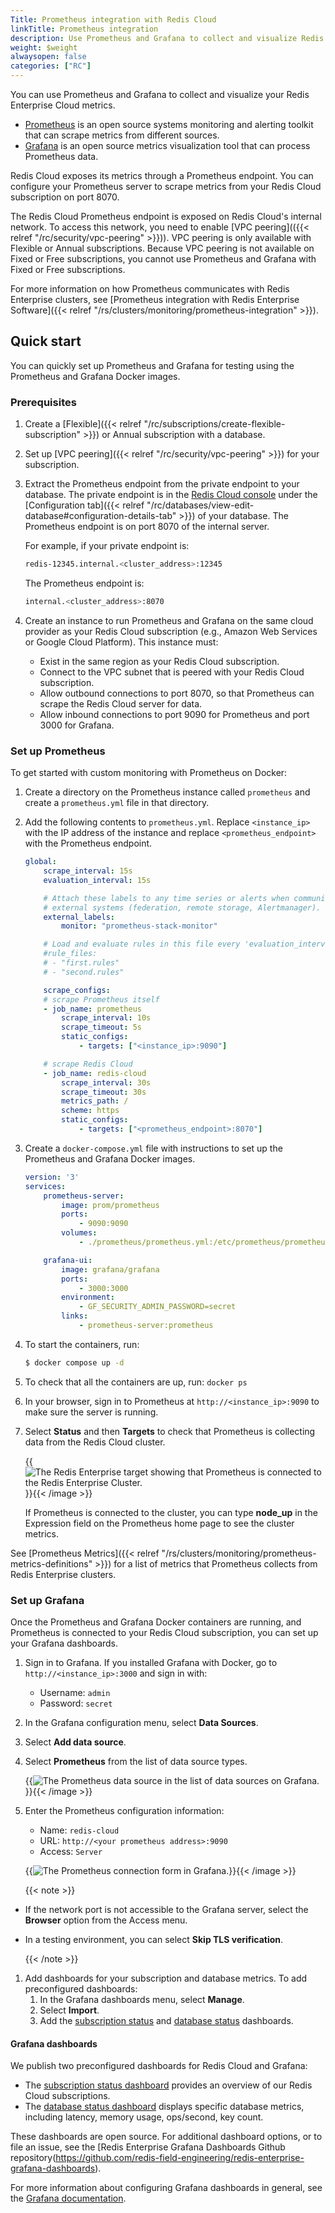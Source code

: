 ```yaml
---
Title: Prometheus integration with Redis Cloud
linkTitle: Prometheus integration
description: Use Prometheus and Grafana to collect and visualize Redis Cloud metrics.
weight: $weight
alwaysopen: false
categories: ["RC"]
---
```


You can use Prometheus and Grafana to collect and visualize your Redis Enterprise Cloud metrics.

- [Prometheus](https://prometheus.io/) is an open source systems monitoring and alerting toolkit that can scrape metrics from different sources.
- [Grafana](https://grafana.com/) is an open source metrics visualization tool that can process Prometheus data.

Redis Cloud exposes its metrics through a Prometheus endpoint. You can configure your Prometheus server to scrape metrics from your Redis Cloud subscription on port 8070.

The Redis Cloud Prometheus endpoint is exposed on Redis Cloud's internal network. To access this network, you need to enable [VPC peering](({{< relref "/rc/security/vpc-peering" >}})). VPC peering is only available with Flexible or Annual subscriptions. Because VPC peering is not available on Fixed or Free subscriptions, you cannot use Prometheus and Grafana with Fixed or Free subscriptions.

For more information on how Prometheus communicates with Redis Enterprise clusters, see [Prometheus integration with Redis Enterprise Software]({{< relref "/rs/clusters/monitoring/prometheus-integration" >}}).

## Quick start

You can quickly set up Prometheus and Grafana for testing using the Prometheus and Grafana Docker images. 

### Prerequisites

1. Create a [Flexible]({{< relref "/rc/subscriptions/create-flexible-subscription" >}}) or Annual subscription with a database. 

1. Set up [VPC peering]({{< relref "/rc/security/vpc-peering" >}}) for your subscription.

1. Extract the Prometheus endpoint from the private endpoint to your database. The private endpoint is in the [Redis Cloud console](https://app.redislabs.com/) under the [Configuration tab]({{< relref "/rc/databases/view-edit-database#configuration-details-tab" >}}) of your database. The Prometheus endpoint is on port 8070 of the internal server.

    For example, if your private endpoint is:

    ```sh
    redis-12345.internal.<cluster_address>:12345
    ```

    The Prometheus endpoint is:

    ```sh
    internal.<cluster_address>:8070
    ``` 

1. Create an instance to run Prometheus and Grafana on the same cloud provider as your Redis Cloud subscription (e.g., Amazon Web Services or Google Cloud Platform). This instance must:
    - Exist in the same region as your Redis Cloud subscription.
    - Connect to the VPC subnet that is peered with your Redis Cloud subscription.
    - Allow outbound connections to port 8070, so that Prometheus can scrape the Redis Cloud server for data.
    - Allow inbound connections to port 9090 for Prometheus and port 3000 for Grafana.

### Set up Prometheus

To get started with custom monitoring with Prometheus on Docker:

1. Create a directory on the Prometheus instance called `prometheus` and create a `prometheus.yml` file in that directory.

1. Add the following contents to `prometheus.yml`. Replace `<instance_ip>` with the IP address of the instance and replace `<prometheus_endpoint>` with the Prometheus endpoint.

    ```yml 
    global:
        scrape_interval: 15s
        evaluation_interval: 15s

        # Attach these labels to any time series or alerts when communicating with
        # external systems (federation, remote storage, Alertmanager).
        external_labels:
            monitor: "prometheus-stack-monitor"

        # Load and evaluate rules in this file every 'evaluation_interval' seconds.
        #rule_files:
        # - "first.rules"
        # - "second.rules"

        scrape_configs:
        # scrape Prometheus itself
        - job_name: prometheus
            scrape_interval: 10s
            scrape_timeout: 5s
            static_configs:
                - targets: ["<instance_ip>:9090"]

        # scrape Redis Cloud
        - job_name: redis-cloud
            scrape_interval: 30s
            scrape_timeout: 30s
            metrics_path: /
            scheme: https
            static_configs:
                - targets: ["<prometheus_endpoint>:8070"]
    ```

1. Create a `docker-compose.yml` file with instructions to set up the Prometheus and Grafana Docker images.

    ```yml
    version: '3'
    services:
        prometheus-server:
            image: prom/prometheus
            ports:
                - 9090:9090
            volumes:
                - ./prometheus/prometheus.yml:/etc/prometheus/prometheus.yml

        grafana-ui:
            image: grafana/grafana
            ports:
                - 3000:3000
            environment:
                - GF_SECURITY_ADMIN_PASSWORD=secret
            links:
                - prometheus-server:prometheus
    ```

1. To start the containers, run:

    ```sh
    $ docker compose up -d
    ```

1. To check that all the containers are up, run: `docker ps`
1. In your browser, sign in to Prometheus at `http://<instance_ip>:9090` to make sure the server is running.
1. Select **Status** and then **Targets** to check that Prometheus is collecting data from the Redis Cloud cluster.

    {{<image filename="images/rs/prometheus-target.png" alt="The Redis Enterprise target showing that Prometheus is connected to the Redis Enterprise Cluster.">}}{{< /image >}}

    If Prometheus is connected to the cluster, you can type **node_up** in the Expression field on the Prometheus home page to see the cluster metrics.

See [Prometheus Metrics]({{< relref "/rs/clusters/monitoring/prometheus-metrics-definitions" >}}) for a list of metrics that Prometheus collects from Redis Enterprise clusters.

### Set up Grafana

Once the Prometheus and Grafana Docker containers are running, and Prometheus is connected to your Redis Cloud subscription, you can set up your Grafana dashboards.

1. Sign in to Grafana. If you installed Grafana with Docker, go to `http://<instance_ip>:3000` and sign in with:

    - Username: `admin`
    - Password: `secret`

1. In the Grafana configuration menu, select **Data Sources**.

1. Select **Add data source**.

1. Select **Prometheus** from the list of data source types.

    {{<image filename="images/rs/prometheus-datasource.png" alt="The Prometheus data source in the list of data sources on Grafana.">}}{{< /image >}}

1. Enter the Prometheus configuration information:

    - Name: `redis-cloud`
    - URL: `http://<your prometheus address>:9090`
    - Access: `Server`

    {{<image filename="images/rs/prometheus-connection.png" alt="The Prometheus connection form in Grafana.">}}{{< /image >}}

    {{< note >}}

- If the network port is not accessible to the Grafana server, select the **Browser** option from the Access menu.
- In a testing environment, you can select **Skip TLS verification**.

    {{< /note >}}

1. Add dashboards for your subscription and database metrics.
    To add preconfigured dashboards:
    1. In the Grafana dashboards menu, select **Manage**.
    1. Select **Import**.
    1. Add the [subscription status](https://grafana.com/grafana/dashboards/18406-subscription-status-dashboard/) and [database status](https://grafana.com/grafana/dashboards/18407-database-status-dashboard/) dashboards.

#### Grafana dashboards

We publish two preconfigured dashboards for Redis Cloud and Grafana:

* The [subscription status dashboard](https://grafana.com/grafana/dashboards/18406-subscription-status-dashboard/) provides an overview of our Redis Cloud subscriptions.
* The [database status dashboard](https://grafana.com/grafana/dashboards/18408-database-status-dashboard/) displays specific database metrics, including latency, memory usage, ops/second, key count.

These dashboards are open source. For additional dashboard options, or to file an issue, see the [Redis Enterprise Grafana Dashboards Github repository(https://github.com/redis-field-engineering/redis-enterprise-grafana-dashboards).

For more information about configuring Grafana dashboards in general, see the [Grafana documentation](https://grafana.com/docs/).